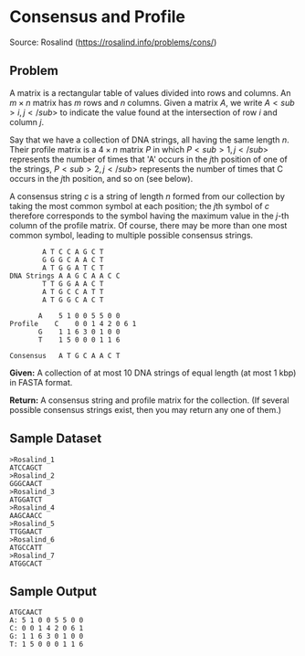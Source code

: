 
Consensus and Profile
=====================

Source: Rosalind (https://rosalind.info/problems/cons/)

Problem
-------

A matrix is a rectangular table of values divided into rows and columns. An $m×n$ matrix has $m$ rows and $n$ columns. Given a matrix $A$, we write $A<sub>i,j</sub>$ to indicate the value found at the intersection of row $i$ and column $j$.

Say that we have a collection of DNA strings, all having the same length $n$. Their profile matrix is a $4×n$ matrix $P$ in which $P<sub>1,j</sub>$ represents the number of times that 'A' occurs in the $j$th position of one of the strings, $P<sub>2,j</sub>$ represents the number of times that C occurs in the $j$th position, and so on (see below).

A consensus string $c$ is a string of length $n$ formed from our collection by taking the most common symbol at each position; the $j$th symbol of $c$ therefore corresponds to the symbol having the maximum value in the $j$-th column of the profile matrix. Of course, there may be more than one most common symbol, leading to multiple possible consensus strings.

```
		A T C C A G C T
		G G G C A A C T
		A T G G A T C T
DNA Strings	A A G C A A C C
		T T G G A A C T
		A T G C C A T T
		A T G G C A C T

	   A   	5 1 0 0 5 5 0 0
Profile	   C   	0 0 1 4 2 0 6 1
	   G   	1 1 6 3 0 1 0 0
	   T   	1 5 0 0 0 1 1 6

Consensus	A T G C A A C T

```


**Given:** A collection of at most 10 DNA strings of equal length (at most 1 kbp) in FASTA format.

**Return:** A consensus string and profile matrix for the collection. (If several possible consensus strings exist, then you may return any one of them.)



Sample Dataset
--------------
```
>Rosalind_1
ATCCAGCT
>Rosalind_2
GGGCAACT
>Rosalind_3
ATGGATCT
>Rosalind_4
AAGCAACC
>Rosalind_5
TTGGAACT
>Rosalind_6
ATGCCATT
>Rosalind_7
ATGGCACT
```


Sample Output
-------------
```
ATGCAACT
A: 5 1 0 0 5 5 0 0
C: 0 0 1 4 2 0 6 1
G: 1 1 6 3 0 1 0 0
T: 1 5 0 0 0 1 1 6
```


